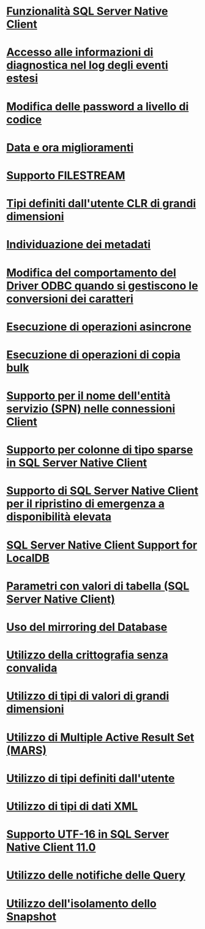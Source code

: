# [Funzionalità SQL Server Native Client](sql-server-native-client-features.md)

# [Accesso alle informazioni di diagnostica nel log degli eventi estesi](accessing-diagnostic-information-in-the-extended-events-log.md)
# [Modifica delle password a livello di codice](changing-passwords-programmatically.md)
# [Data e ora miglioramenti](date-and-time-improvements.md)
# [Supporto FILESTREAM](filestream-support.md)
# [Tipi definiti dall'utente CLR di grandi dimensioni](large-clr-user-defined-types.md)
# [Individuazione dei metadati](metadata-discovery.md)
# [Modifica del comportamento del Driver ODBC quando si gestiscono le conversioni dei caratteri](odbc-driver-behavior-change-when-handling-character-conversions.md)
# [Esecuzione di operazioni asincrone](performing-asynchronous-operations.md)
# [Esecuzione di operazioni di copia bulk](performing-bulk-copy-operations.md)
# [Supporto per il nome dell'entità servizio (SPN) nelle connessioni Client](service-principal-name-spn-support-in-client-connections.md)
# [Supporto per colonne di tipo sparse in SQL Server Native Client](sparse-columns-support-in-sql-server-native-client.md)
# [Supporto di SQL Server Native Client per il ripristino di emergenza a disponibilità elevata](sql-server-native-client-support-for-high-availability-disaster-recovery.md)
# [SQL Server Native Client Support for LocalDB](sql-server-native-client-support-for-localdb.md)
# [Parametri con valori di tabella (SQL Server Native Client)](table-valued-parameters-sql-server-native-client.md)
# [Uso del mirroring del Database](using-database-mirroring.md)
# [Utilizzo della crittografia senza convalida](using-encryption-without-validation.md)
# [Utilizzo di tipi di valori di grandi dimensioni](using-large-value-types.md)
# [Utilizzo di Multiple Active Result Set (MARS)](using-multiple-active-result-sets-mars.md)
# [Utilizzo di tipi definiti dall'utente](using-user-defined-types.md)
# [Utilizzo di tipi di dati XML](using-xml-data-types.md)
# [Supporto UTF-16 in SQL Server Native Client 11.0](utf-16-support-in-sql-server-native-client-11-0.md)
# [Utilizzo delle notifiche delle Query](working-with-query-notifications.md)
# [Utilizzo dell'isolamento dello Snapshot](working-with-snapshot-isolation.md)
